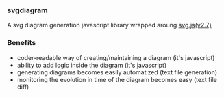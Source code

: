 ### svgdiagram
A svg diagram generation javascript library wrapped aroung [svg.js(v2.7)](https://svgjs.com/docs/2.7/)

### Benefits
* coder-readable way of creating/maintaining a diagram (it's javascript)
* ability to add logic inside the diagram (it's javascript)
* generating diagrams becomes easily automatized (text file generation)
* monitoring the evolution in time of the diagram becomes easy (text file diff)
